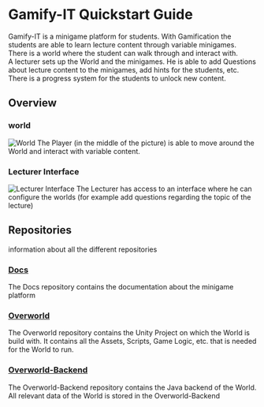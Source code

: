 # Gamify-IT Quickstart Guide

Gamify-IT is a minigame platform for students. With Gamification the students are able to learn lecture content through variable minigames. There is a world where the student can walk through and interact with.  
A lecturer sets up the World and the minigames. He is able to add Questions about lecture content to the minigames, add hints for the students, etc.  
There is a progress system for the students to unlock new content.

## Overview

### world

![World](https://github.com/Gamify-IT/docs/tree/main/images/Overworld.png)
The Player (in the middle of the picture) is able to move around the World and interact with variable content.

### Lecturer Interface

![Lecturer Interface](https://github.com/Gamify-IT/docs/tree/main/images/LecturerInterface.png)
The Lecturer has access to an interface where he can configure the worlds (for example add questions regarding the topic of the lecture)

## Repositories

information about all the different repositories

### [Docs](https://github.com/Gamify-IT/docs)

The Docs repository contains the documentation about the minigame platform

### [Overworld](https://github.com/Gamify-IT/overworld)

The Overworld repository contains the Unity Project on which the World is build with. It contains all the Assets, Scripts, Game Logic, etc. that is needed for the World to run.

### [Overworld-Backend](https://github.com/Gamify-IT/overworld-backend)

The Overworld-Backend repository contains the Java backend of the World. All relevant data of the World is stored in the Overworld-Backend
